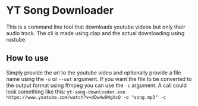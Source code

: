 # YT Song Downloader
This is a command line tool that downloads youtube videos but only their audio track. The cli is made using clap and the actual downloading using rustube.

## How to use
Simply provide the url to the youtube video and optionally provide a file name using the `-o` or `--out` argument. If you want the file to be converted to the output format using ffmpeg you can use the `-c` argument. A call could look something like this:
`yt-song-downloader.exe https://www.youtube.com/watch?v=dQw4w9WgXcQ -o "song.mp3" -c`